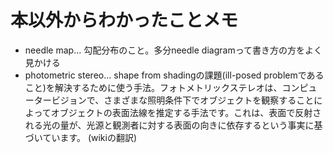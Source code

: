 # 本以外からわかったことメモ
- needle map... 勾配分布のこと。多分needle diagramって書き方の方をよく見かける
- photometric stereo... shape from shadingの課題(ill-posed problemであること)を解決するために使う手法。フォトメトリックステレオは、コンピュータービジョンで、さまざまな照明条件下でオブジェクトを観察することによってオブジェクトの表面法線を推定する手法です。これは、表面で反射される光の量が、光源と観測者に対する表面の向きに依存するという事実に基づいています。 (wikiの翻訳)
